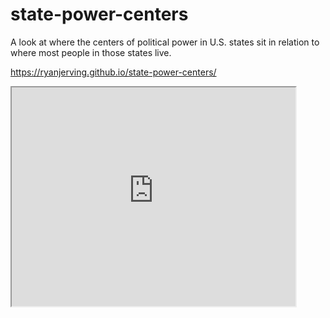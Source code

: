 # state-power-centers
A look at where the centers of political power in U.S. states sit in relation to where most people in those states live.

https://ryanjerving.github.io/state-power-centers/

<iframe src= "https://ryanjerving.github.io/leaflet-map-State-Capitols/" width="90%" height=350></iframe>

